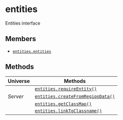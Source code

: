 entities
========

Entities interface

Members
-------

* [`entities.entities`](api/entities.entities)

Methods
-------

| Universe  | Methods                                                                |
| --------- | ---------------------------------------------------------------------- |
|           | [`entities.requireEntity()`](api/entities.requireEntity)               |
| *Server*  | [`entities.createFromRegionData()`](api/entities.createFromRegionData) |
|           | [`entities.getClassMap()`](api/entities.getClassMap)                   |
|           | [`entities.linkToClassname()`](api/entities.linkToClassname)           |
